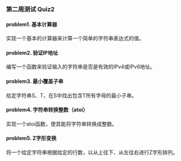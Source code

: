 ### 第二周测试 Quiz2
#### problem1. 基本计算器
实现一个基本的计算器来计算一个简单的字符串表达式的值。<br>
#### problem2. 验证IP地址
编写一个函数来验证输入的字符串是否是有效的IPv4或IPv6地址。<br>
#### problem3. 最小覆盖子串
给定字符串S、T，在S中找出包含T所有字母的最小子串。<br>
#### problem4. 字符串转换整数（atoi）
实现一个atoi函数，使其能将字符串转换成整数。<br>
#### problem5. Z字形变换
将一个给定字符串根据给定的行数，以从上往下、从左往右进行Z字形排列。